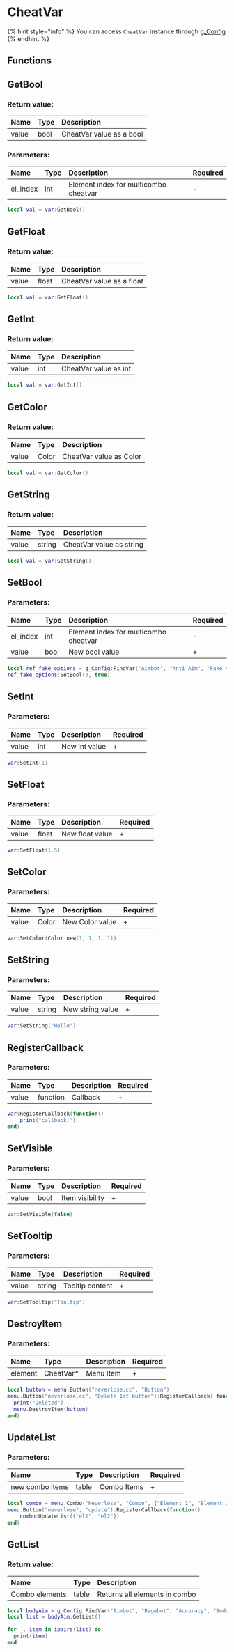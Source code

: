 # CheatVar

{% hint style="info" %}
You can access `CheatVar` instance through [g\_Config](../classes/Config.md)
{% endhint %}

## Functions

## GetBool

### Return value:

| Name | Type | Description |
| :--- | :--- | :--- |
| value | bool | CheatVar value as a bool |

### Parameters:

| Name | Type | Description | Required |
| :--- | :--- | :--- | :--- |
| el\_index | int | Element index for multicombo cheatvar | - |

```lua
local val = var:GetBool()
```

## GetFloat

### Return value:

| Name | Type | Description |
| :--- | :--- | :--- |
| value | float | CheatVar value as a float |

```lua
local val = var:GetFloat()
```

## GetInt

### Return value:

| Name | Type | Description |
| :--- | :--- | :--- |
| value | int | CheatVar value as int |

```lua
local val = var:GetInt()
```

## GetColor

### Return value:

| Name | Type | Description |
| :--- | :--- | :--- |
| value | Color | CheatVar value as Color |

```lua
local val = var:GetColor()
```

## GetString

### Return value:

| Name | Type | Description |
| :--- | :--- | :--- |
| value | string | CheatVar value as string |

```lua
local val = var:GetString()
```

## SetBool

### Parameters:

| Name | Type | Description | Required |
| :--- | :--- | :--- | :--- |
| el\_index | int | Element index for multicombo cheatvar | - |
| value | bool | New bool value | + |

```lua
local ref_fake_options = g_Config:FindVar("Aimbot", "Anti Aim", "Fake Angle", "Fake Options")
ref_fake_options:SetBool(3, true)
```

## SetInt

### Parameters:

| Name | Type | Description | Required |
| :--- | :--- | :--- | :--- |
| value | int | New int value | + |

```lua
var:SetInt(1)
```

## SetFloat

### Parameters:

| Name | Type | Description | Required |
| :--- | :--- | :--- | :--- |
| value | float | New float value | + |

```lua
var:SetFloat(1.5)
```

## SetColor

### Parameters:

| Name | Type | Description | Required |
| :--- | :--- | :--- | :--- |
| value | Color | New Color value | + |

```lua
var:SetColor(Color.new(1, 1, 1, 1))
```

## SetString

### Parameters:

| Name | Type | Description | Required |
| :--- | :--- | :--- | :--- |
| value | string | New string value | + |

```lua
var:SetString("Hello")
```

## RegisterCallback

### Parameters:

| Name | Type | Description | Required |
| :--- | :--- | :--- | :--- |
| value | function | Callback | + |

```lua
var:RegisterCallback(function()
	print("callback!")
end)
```

## SetVisible

### Parameters:

| Name | Type | Description | Required |
| :--- | :--- | :--- | :--- |
| value | bool | Item visibility | + |

```lua
var:SetVisible(false)
```

## SetTooltip

### Parameters:

| Name | Type | Description | Required |
| :--- | :--- | :--- | :--- |
| value | string | Tooltip content | + |

```lua
var:SetTooltip("Tooltip")
```

## DestroyItem

### Parameters:

| Name | Type | Description | Required |
| :--- | :--- | :--- | :--- |
| element | CheatVar* | Menu Item | + |

```lua
local button = menu.Button("neverlose.cc", "Button")
menu.Button("neverlose.cc", "Delete 1st button"):RegisterCallback( function()
  print("Deleted")
  menu.DestroyItem(button)
end)
```

## UpdateList

### Parameters:

| Name | Type | Description | Required |
| :--- | :--- | :--- | :--- |
| new combo items | table | Combo Items | + |

```lua
local combo = menu.Combo("Neverlose", "Combo", {"Element 1", "Element 2", "Element 3"}, 0, "Tooltip")
menu.Button("neverlose", "update"):RegisterCallback(function()	
	combo:UpdateList({"el1", "el2"})	
end)
```

## GetList

### Return value:

| Name | Type | Description |
| :--- | :--- | :--- |
| Combo elements | table | Returns all elements in combo |

```lua
local bodyAim = g_Config:FindVar("Aimbot", "Ragebot", "Accuracy", "Body Aim")
local list = bodyAim:GetList()

for _, item in ipairs(list) do
  print(item)
end
```
